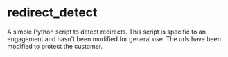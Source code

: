 # redirect_detect
A simple Python script to detect redirects. This script is specific to an engagement and hasn't been modified for general use. The urls have been modified to protect the customer.
